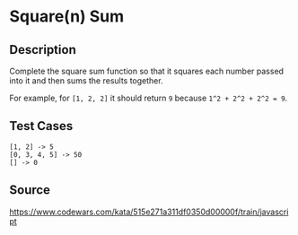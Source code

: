 # Square(n) Sum

## Description 

Complete the square sum function so that it squares each number passed into it and then sums the results together.

For example, for `[1, 2, 2]` it should return `9` because `1^2 + 2^2 + 2^2 = 9`.

## Test Cases

    [1, 2] -> 5
    [0, 3, 4, 5] -> 50
    [] -> 0

## Source
https://www.codewars.com/kata/515e271a311df0350d00000f/train/javascript